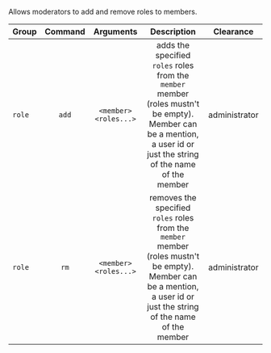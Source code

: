 Allows moderators to add and remove roles to members.

| Group  | Command |        Arguments        |                         Description                          |   Clearance   |
| ------ | :-----: | :---------------------: | :----------------------------------------------------------: | :-----------: |
| `role` |  `add`  | `<member>` `<roles...>` | adds the specified `roles` roles from the `member` member (roles mustn't be empty). Member can be a mention, a user id or just the string of the name of the member | administrator |
| `role` |  `rm`   | `<member>` `<roles...>` | removes the specified `roles` roles from the `member` member (roles mustn't be empty). Member can be a mention, a user id or just the string of the name of the member | administrator |
